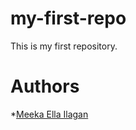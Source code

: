 # my-first-repo

This is my first repository.

# Authors

*[Meeka Ella Ilagan](https://github.com/MeekaElla)